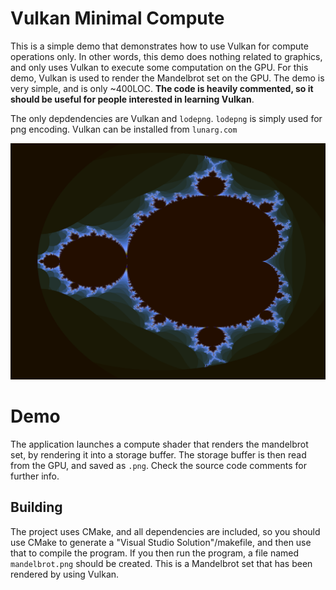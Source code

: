 # Vulkan Minimal Compute

This is a simple demo that demonstrates how to use Vulkan for compute operations only.
In other words, this demo does nothing related to graphics, 
and only uses Vulkan to execute some computation on the GPU.
For this demo, Vulkan is used to render the Mandelbrot set on the GPU. The demo is very simple, 
and is only ~400LOC. **The code is heavily commented, so it should be useful for people interested in learning Vulkan**.

The only depdendencies are Vulkan and `lodepng`. `lodepng` is simply used for png encoding. Vulkan can be installed
from `lunarg.com`

![](image.png)

# Demo

The application launches a compute shader that renders the mandelbrot set, by rendering it into a storage buffer.
The storage buffer is then read from the GPU, and saved as `.png`. Check the source code comments
for further info.

## Building

The project uses CMake, and all dependencies are included, so you
should use CMake to generate a "Visual Studio Solution"/makefile,
and then use that to compile the program. If you then run the program,
a file named `mandelbrot.png` should be created. This is a Mandelbrot
set that has been rendered by using Vulkan. 
